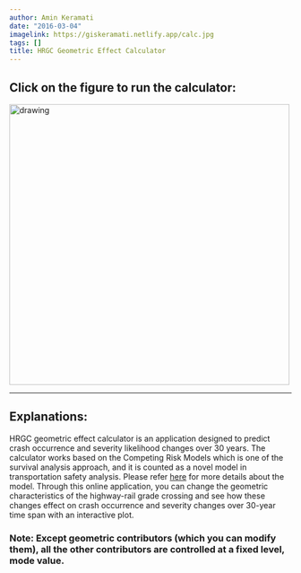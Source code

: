 ```yaml
---
author: Amin Keramati
date: "2016-03-04"
imagelink: https://giskeramati.netlify.app/calc.jpg 
tags: []
title: HRGC Geometric Effect Calculator
---
```

## Click on the figure to run the calculator:
[<img src="/images/calc.png" alt="drawing" title="Run The Calculator" width="500"/>](https://kmtgis.shinyapps.io/ak_plot/)
***
## Explanations:
HRGC geometric effect calculator is an application designed to predict crash occurrence and severity likelihood changes over 30 years. The calculator works based on the Competing Risk Models which is one of the survival analysis approach, and it is counted as a novel model in transportation safety analysis. Please refer [here](https://doi.org/10.1016/j.aap.2020.105470) for more details about the model.
Through this online application, you can change the geometric characteristics of the highway-rail grade crossing and see how these changes effect on crash occurrence and severity changes over 30-year time span with an interactive plot.
### Note: Except geometric contributors (which you can modify them), all the other contributors are controlled at a fixed level, mode value.
